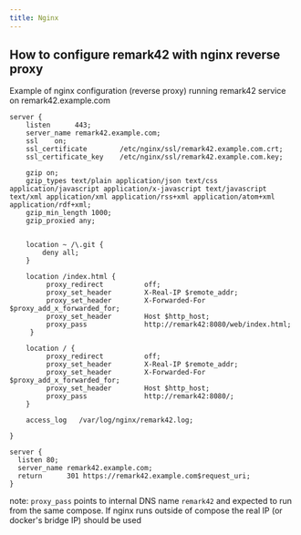```yaml
---
title: Nginx
---
```


## How to configure remark42 with nginx reverse proxy

Example of nginx configuration (reverse proxy) running remark42 service on remark42.example.com

```nginx
server {
    listen      443;
    server_name remark42.example.com;
    ssl    on;
    ssl_certificate        /etc/nginx/ssl/remark42.example.com.crt;
    ssl_certificate_key    /etc/nginx/ssl/remark42.example.com.key;

    gzip on;
    gzip_types text/plain application/json text/css application/javascript application/x-javascript text/javascript text/xml application/xml application/rss+xml application/atom+xml application/rdf+xml;
    gzip_min_length 1000;
    gzip_proxied any;


    location ~ /\.git {
        deny all;
    }

    location /index.html {
         proxy_redirect          off;
         proxy_set_header        X-Real-IP $remote_addr;
         proxy_set_header        X-Forwarded-For $proxy_add_x_forwarded_for;
         proxy_set_header        Host $http_host;
         proxy_pass              http://remark42:8080/web/index.html;
     }

    location / {
         proxy_redirect          off;
         proxy_set_header        X-Real-IP $remote_addr;
         proxy_set_header        X-Forwarded-For $proxy_add_x_forwarded_for;
         proxy_set_header        Host $http_host;
         proxy_pass              http://remark42:8080/;
    }

    access_log   /var/log/nginx/remark42.log;

}

server {
  listen 80;
  server_name remark42.example.com;
  return      301 https://remark42.example.com$request_uri;
}
```

note: `proxy_pass` points to internal DNS name `remark42` and expected to run from the same compose. If nginx runs outside of compose the real IP (or docker's bridge IP) should be used
